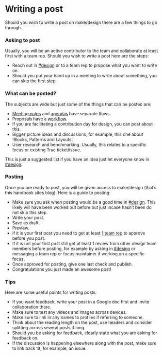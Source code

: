 # Writing a post

Should you wish to write a post on make/design there are a few things to go through.

### Asking to post

Usually, you will be an active contributor to the team and collaborate at least first with a team rep. Should you wish to write a post here are the steps:

*   Reach out in [#design](https://make.wordpress.org/design/tag/design/) or to a team rep to propose what you want to write on.
*   Should you put your hand up in a meeting to write about something, you can skip the first step.

### What can be posted?

The subjects are wide but just some of the things that can be posted are:

*   [Meeting notes](https://make.wordpress.org/design/handbook/workflows/weekly-meeting-notes/) and [agendas](https://make.wordpress.org/design/handbook/workflows/weekly-meeting-agenda/) have separate flows.
*   Proposals have a [workflow](https://make.wordpress.org/design/handbook/workflows/writing-a-call-for-design/).
*   If you are facilitating a contribution day for design, you can post about this.
*   Bigger picture ideas and discussions, for example, this one about ‘Blocks, Patterns and Layouts’.
*   User research and benchmarking. Usually, this relates to a specific focus or existing Trac ticket/issue.

This is just a suggested list if you have an idea just let everyone know in [#design](https://make.wordpress.org/design/tag/design/).

### Posting

Once you are ready to post, you will be given access to make/design (that’s this handbook sites blog). Here is a guide to posting:

*   Make sure you ask when posting would be a good time in [#design](https://make.wordpress.org/design/tag/design/). This likely will have been worked out before but just incase hasn’t been do not skip this step.
*   Write your post.
*   Save as draft.
*   Preview.
*   If it is your first post you need to get at least [1 team rep](https://make.wordpress.org/design/handbook/about-the-team/team-reps/) to approve before you post.
*   If it is not your first post still get at least 1 review from other design team members before posting, for example by asking in [#design](https://make.wordpress.org/design/tag/design/) or messaging a team rep or focus maintainer if working on a specific focus.
*   Once approved for posting, give one last check and publish.
*   Congratulations you just made an awesome post!

### Tips

Here are some useful points for writing posts:

*   If you want feedback, write your post in a Google doc first and invite collaboration there.
*   Make sure to test any videos and images across devices.
*   Make sure to link in any names to profiles if referring to someone.
*   Think about the reading length on the post, use headers and consider splitting across several posts if long.
*   Should you be asking for feedback, clearly state what you are asking for feedback on.
*   If the discussion is happening elsewhere along with the post, make sure to link back tit, for example, an issue.
